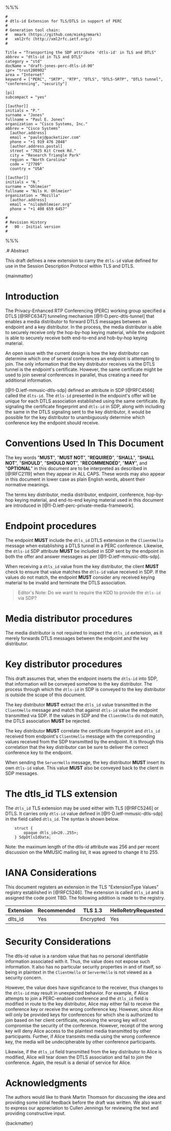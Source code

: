 %%%

    #
    # dtls-id Extension for TLS/DTLS in support of PERC
    #
    # Generation tool chain:
    #   mmark (https://github.com/miekg/mmark)
    #   xml2rfc (http://xml2rfc.ietf.org/)
    #

    Title = "Transporting the SDP attribute 'dtls-id' in TLS and DTLS"
    abbrev = "dtls-id in TLS and DTLS"
    category = "std"
    docName = "draft-jones-perc-dtls-id-00"
    ipr= "trust200902"
    area = "Internet"
    keyword = ["PERC", "SRTP", "RTP", "DTLS", "DTLS-SRTP", "DTLS tunnel", "conferencing", "security"]

    [pi]
    subcompact = "yes"

    [[author]]
    initials = "P."
    surname = "Jones"
    fullname = "Paul E. Jones"
    organization = "Cisco Systems, Inc."
    abbrev = "Cisco Systems"
      [author.address]
      email = "paulej@packetizer.com"
      phone = "+1 919 476 2048"
      [author.address.postal]
      street = "7025 Kit Creek Rd."
      city = "Research Triangle Park"
      region = "North Carolina"
      code = "27709"
      country = "USA"

    [[author]]
    initials = "N."
    surname = "Ohlmeier"
    fullname = "Nils H. Ohlmeier"
    organization = "Mozilla"
      [author.address]
      email = "nils@ohlmeier.org"
      phone = "+1 408 659 6457"

    #
    # Revision History
    #   00 - Initial version
    #

%%%

.# Abstract

This draft defines a new extension to carry the `dtls-id` value defined
for use in the Session Description Protocol within TLS and DTLS.

{mainmatter}

# Introduction

The Privacy-Enhanced RTP Conferencing (PERC) working group specified a
DTLS [@!RFC6347] tunneling mechanism [@!I-D.perc-dtls-tunnel] that enables
a media distributor to forward DTLS messages between an endpoint
and a key distributor.  In the process, the media distributor
is able to securely receive only the hop-by-hop keying material,
while the endpoint is able to securely receive both end-to-end and
hob-by-hop keying material.

An open issue with the current design is how the key distributor
can determine which one of several conferences an endpoint is attempting to
join.  The only information that the key distributor receives via
the DTLS tunnel is the endpoint's certificate.  However, the same certificate
might be used to join several conferences in parallel, thus creating a
need for additional information.

[@!I-D.ietf-mmusic-dtls-sdp] defined an attribute in SDP [@!RFC4566] called
the `dlts-id`.  The `dtls-id` presented in the endpoint's offer will be
unique for each DTLS association established using the same certificate.
By signaling the certificate fingerprint and `dtls-id` in SDP, along with
including the same in the DTLS signaling sent to the key distributor, it would
be possible for the key distributor to unambiguously determine which
conference key the endpoint should receive.

# Conventions Used In This Document

The key words "**MUST**", "**MUST NOT**", "**REQUIRED**", "**SHALL**",
"**SHALL NOT**", "**SHOULD**", "**SHOULD NOT**", "**RECOMMENDED**",
"**MAY**", and "**OPTIONAL**" in this document are to be interpreted as
described in [@!RFC2119] when they appear in ALL CAPS.  These words may
also appear in this document in lower case as plain English words,
absent their normative meanings.

The terms key distributor, media distributor, endpoint,
conference, hop-by-hop keying material, and end-to-end keying material
used in this document are introduced in
[@!I-D.ietf-perc-private-media-framework].

# Endpoint procedures

The endpoint **MUST** include the `dtls_id` DTLS extension in the `ClientHello`
message when establishing a DTLS tunnel in a PERC conference.  Likewise,
the `dtls-id` SDP attribute **MUST** be included in SDP sent by the endpoint
in both the offer and answer messages as per [@!I-D.ietf-mmusic-dtls-sdp].

When receiving a `dtls_id` value from the key distributor, the
client **MUST** check to ensure that value matches the `dtls-id` value
received in SDP.  If the values do not match, the endpoint **MUST**
consider any received keying material to be invalid and terminate the
DTLS association.

> Editor's Note: Do we want to require the KDD to provide the `dtls-id`
  via SDP?

# Media distributor procedures

The media distributor is not required to inspect the `dtls_id`
extension, as it merely forwards DTLS messages between the endpoint
and the key distributor.

# Key distributor procedures

This draft assumes that, when the endpoint inserts the `dtls-id` into
SDP, that information will be conveyed somehow to the key distributor.
The process through which the `dtls-id` in SDP is conveyed to
the key distributor is outside the scope of this document.

The key distributor **MUST** extract the `dtls_id` value transmitted
in the `ClientHello` message and match that against `dtls-id` value the
endpoint transmitted via SDP.  If the values in SDP and the `ClientHello`
do not match, the DTLS association **MUST** be rejected.

The key distributor **MUST** correlate the certificate fingerprint and
`dtls_id` received from endpoint's `ClientHello` message with the
corresponding values received from the SDP transmitted by the endpoint.  It
is through this correlation that the key distributor can be sure to
deliver the correct conference key to the endpoint.

When sending the `ServerHello` message, the key distributor **MUST**
insert its own `dtls-id` value.  This value **MUST** also be conveyed back
to the client in SDP messages.

# The dtls_id TLS extension

The `dtls_id` TLS extension may be used either with TLS [@!RFC5246] or
DTLS.  It carries only `dtls-id` value defined in
[@!I-D.ietf-mmusic-dtls-sdp] in the field called `dtls_id`.  The syntax
is shown below.

~~~
    struct {
        opaque dtls_id<20..255>;
    } SdpDtlsIdData;
~~~

Note: the maximum length of the dtls-id attribute was 256 and per recent
discussion on the MMUSIC mailing list, it was agreed to change it to 255.

# IANA Considerations

This document registers an extension in the TLS "ExtensionType
Values" registry established in [@!RFC5246].  The extension
is called `dtls_id` and is assigned the code point TBD.  The
following addition is made to the registry.

Extension | Recommended | TLS 1.3   | HelloRetryRequested
----------|-------------|-----------|---------------------
dlts_id   | Yes         | Encrypted | Yes

# Security Considerations

The dtls-id value is a random value that has no personal identifiable
information associated with it.  Thus, the value does not expose such
information.  It also has no particular security properties in and
of itself, so being in plaintext in the `ClientHello` or `ServerHello` is
not viewed as a security concern.

However, the value does have significance to the receiver, thus changes to
the `dtls-id` may result in unexpected behavior.  For example, if Alice
attempts to join a PERC-enabled conference and the `dtls_id` field is
modified in route to the key distributor, Alice may either fail
to receive the conference key or receive the wrong conference key.
However, since Alice will only be provided keys for conferences for which
she is authorized to join based on her client certificate, receiving the
wrong key will not compromise the security of the conference.  However,
receipt of the wrong key will deny Alice access to the plaintext
media transmitted by other participants.  Further, if Alice transmits
media using the wrong conference key, the media will be undecipherable
by other conference participants.

Likewise, if the `dtls_id` field transmitted from the key distributor to
Alice is modified, Alice will tear down the DTLS association and fail to
join the conference.  Again, the result is a denial of service for Alice.

# Acknowledgments

The authors would like to thank Martin Thomson for discussing the idea and
providing some initial feedback before the draft was written.  We also
want to express our appreciation to Cullen Jennings for reviewing the
text and providing constructive input.

{backmatter}

